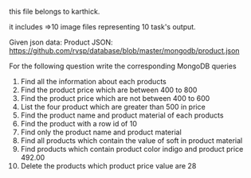 this file belongs to karthick.

it includes
  =>10 image files representing 10 task's output.


Given json data: 
Product JSON: https://github.com/rvsp/database/blob/master/mongodb/product.json


For the following question write the corresponding MongoDB queries

1. Find all the information about each products
2. Find the product price which are between 400 to 800
3. Find the product price which are not between 400 to 600
4. List the four product which are greater than 500 in price 
5. Find the product name and product material of each products
6. Find the product with a row id of 10
7. Find only the product name and product material
8. Find all products which contain the value of soft in product material 
9. Find products which contain product color indigo  and product price 492.00
10. Delete the products which product price value are 28
